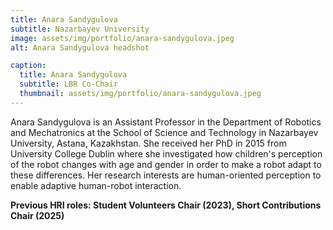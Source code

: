 ```yaml
---
title: Anara Sandygulova
subtitle: Nazarbayev University
image: assets/img/portfolio/anara-sandygulova.jpeg
alt: Anara Sandygulova headshot

caption:
  title: Anara Sandygulova
  subtitle: LBR Co-Chair
  thumbnail: assets/img/portfolio/anara-sandygulova.jpeg
---
```


Anara Sandygulova is an Assistant Professor in the Department of Robotics and Mechatronics at the School of Science and Technology in Nazarbayev University, Astana, Kazakhstan. She received her PhD in 2015 from University College Dublin where she investigated how children's perception of the robot changes with age and gender in order to make a robot adapt to these differences. Her research interests are human-oriented perception to enable adaptive human-robot interaction.

**Previous HRI roles: Student Volunteers Chair (2023), Short Contributions Chair (2025)**